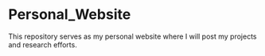 # Personal_Website
 This repository serves as my personal website where I will post my projects and research efforts. 
